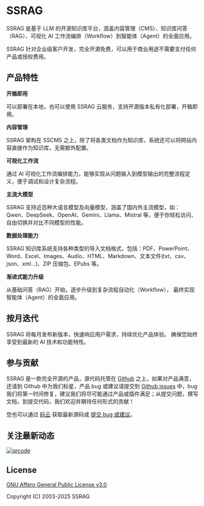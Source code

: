 # SSRAG

SSRAG 是基于 LLM 的开源知识库平台，涵盖内容管理（CMS）、知识库问答（RAG）、可视化 AI 工作流编排（Workflow）到智能体（Agent）的全面应用。

SSRAG 针对企业级客户开发，完全开源免费，可以用于商业用途不需要支付任何产品或授权费用。

## 产品特性

**开箱即用**

可以部署在本地，也可以使用 SSRAG 云服务，支持开源版本私有化部署，开箱即用。

**内容管理**

SSRAG 架构在 SSCMS 之上，除了将各类文档作为知识库，系统还可以将网站内容直接作为知识库，无需额外配置。

**可视化工作流**

通过 AI 可视化工作流编排能力，能够实现从问题输入到模型输出的完整流程定义，便于调试和设计复杂流程。

**主流大模型**

SSRAG 支持近百种大语言模型及向量模型，涵盖了国内外主流模型，如：Qwen、DeepSeek、OpenAI、Gemini、Llama、Mistral 等，便于你轻松访问、自由切换并对比不同模型的性能。

**数据处理能力**

SSRAG 知识库系统支持各种类型的导入文档格式，包括：PDF、PowerPoint、Word、Excel、Images、Audio、HTML、Markdown、文本文件(txt、csv、json、xml...)、ZIP 压缩包、EPubs 等。

**渐进式能力升级**

从基础问答（RAG）开始，逐步升级到复杂流程自动化（Workflow）， 最终实现智能体（Agent）的全面应用。

## 按月迭代

SSRAG 将每月发布新版本，快速响应用户需求，持续优化产品体验。 确保您始终享受到最新的 AI 技术和功能特性。

## 参与贡献

SSRAG 是一款完全开源的产品，源代码托管在 [Github](https://github.com/siteserver/ssrag) 之上，如果对产品满意，还请到 Github 中为我们标星，产品 bug 或建议请提交到 [Github issues](https://github.com/siteserver/ssrag/issues/) 中，bug 我们将第一时间修复，建议我们将尽可能通过产品或插件满足；从提交问题，撰写文档，到提交代码，我们欢迎并期待任何形式的贡献！

您也可以通过 [码云](https://gitee.com/siteserver/ssrag) 获取最新源码或 [提交 bug 或建议](https://gitee.com/siteserver/ssrag/issues)。

## 关注最新动态

[![qrcode](https://sscms.com/assets/images/qrcode_for_wx.jpg)](https://ssrag.com/)

## License

[GNU Affero General Public License v3.0](LICENSE)

Copyright (C) 2003-2025 SSRAG
